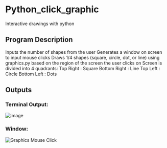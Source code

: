 # Python_click_graphic
Interactive drawings with python

## Program Description
Inputs the number of shapes from the user 
Generates a window on screen to input mouse clicks 
Draws 1/4 shapes (square, circle, dot, or line) using graphics.py
based on the region of the screen the user clicks on
Screen is divided into 4 quadrants:
Top Right : Square
Bottom Right : Line
Top Left : Circle
Bottom Left : Dots

## Outputs
### Terminal Output: 
![image](https://user-images.githubusercontent.com/29181918/176587169-8f45ee06-dcad-4c59-ba59-bf73490c2f6c.png)

### Window: 
![Graphics Mouse Click](https://user-images.githubusercontent.com/29181918/176587216-b5e8c891-3802-473e-9d00-e5b7f68b16fc.jpg)
